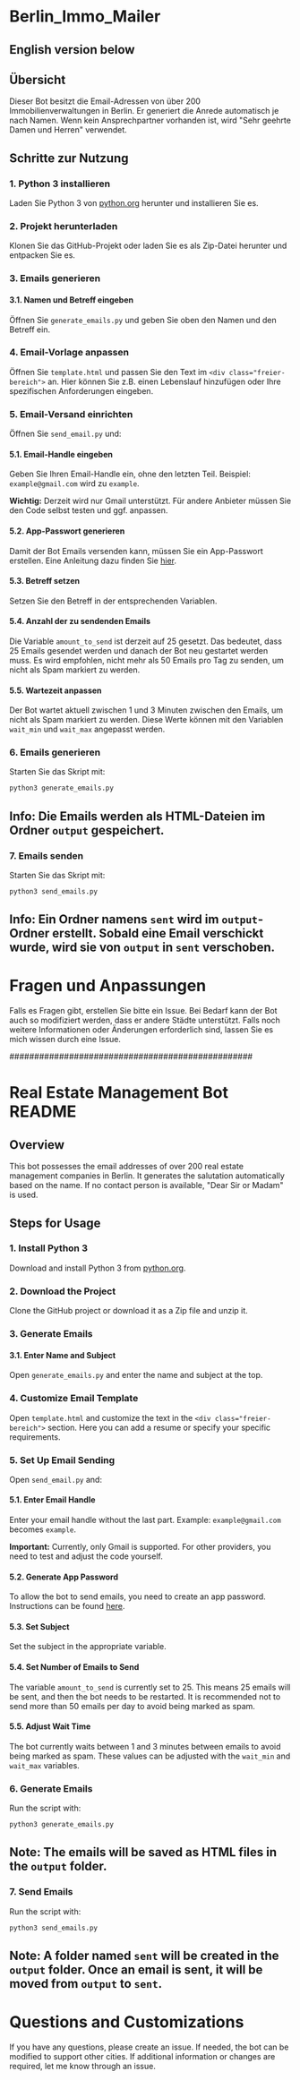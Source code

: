 # Berlin_Immo_Mailer

## **English version below**

## Übersicht

Dieser Bot besitzt die Email-Adressen von über 200 Immobilienverwaltungen in Berlin. Er generiert die Anrede automatisch je nach Namen. Wenn kein Ansprechpartner vorhanden ist, wird "Sehr geehrte Damen und Herren" verwendet.

## Schritte zur Nutzung

### 1. Python 3 installieren

Laden Sie Python 3 von [python.org](https://www.python.org/downloads/) herunter und installieren Sie es.

### 2. Projekt herunterladen

Klonen Sie das GitHub-Projekt oder laden Sie es als Zip-Datei herunter und entpacken Sie es.

### 3. Emails generieren

#### 3.1. Namen und Betreff eingeben

Öffnen Sie `generate_emails.py` und geben Sie oben den Namen und den Betreff ein.

### 4. Email-Vorlage anpassen

Öffnen Sie `template.html` und passen Sie den Text im `<div class="freier-bereich">` an. Hier können Sie z.B. einen Lebenslauf hinzufügen oder Ihre spezifischen Anforderungen eingeben.

### 5. Email-Versand einrichten

Öffnen Sie `send_email.py` und:

#### 5.1. Email-Handle eingeben

Geben Sie Ihren Email-Handle ein, ohne den letzten Teil. Beispiel: `example@gmail.com` wird zu `example`.

**Wichtig:** Derzeit wird nur Gmail unterstützt. Für andere Anbieter müssen Sie den Code selbst testen und ggf. anpassen.

#### 5.2. App-Passwort generieren

Damit der Bot Emails versenden kann, müssen Sie ein App-Passwort erstellen. Eine Anleitung dazu finden Sie [hier](https://knowledge.workspace.google.com/kb/how-to-create-app-passwords-000009237?hl=de).

#### 5.3. Betreff setzen

Setzen Sie den Betreff in der entsprechenden Variablen.

#### 5.4. Anzahl der zu sendenden Emails

Die Variable `amount_to_send` ist derzeit auf 25 gesetzt. Das bedeutet, dass 25 Emails gesendet werden und danach der Bot neu gestartet werden muss. Es wird empfohlen, nicht mehr als 50 Emails pro Tag zu senden, um nicht als Spam markiert zu werden.

#### 5.5. Wartezeit anpassen

Der Bot wartet aktuell zwischen 1 und 3 Minuten zwischen den Emails, um nicht als Spam markiert zu werden. Diese Werte können mit den Variablen `wait_min` und `wait_max` angepasst werden.

### 6. Emails generieren

Starten Sie das Skript mit:

```bash
python3 generate_emails.py
```
## Info: Die Emails werden als HTML-Dateien im Ordner `output` gespeichert.

### 7. Emails senden

Starten Sie das Skript mit:
```bash
python3 send_emails.py
```
## Info: Ein Ordner namens `sent` wird im `output`-Ordner erstellt. Sobald eine Email verschickt wurde, wird sie von `output` in `sent` verschoben.

# Fragen und Anpassungen

Falls es Fragen gibt, erstellen Sie bitte ein Issue. Bei Bedarf kann der Bot auch so modifiziert werden, dass er andere Städte unterstützt.
Falls noch weitere Informationen oder Änderungen erforderlich sind, lassen Sie es mich wissen durch eine Issue.

#################################################

# Real Estate Management Bot README

## Overview

This bot possesses the email addresses of over 200 real estate management companies in Berlin. It generates the salutation automatically based on the name. If no contact person is available, "Dear Sir or Madam" is used.

## Steps for Usage

### 1. Install Python 3

Download and install Python 3 from [python.org](https://www.python.org/downloads/).

### 2. Download the Project

Clone the GitHub project or download it as a Zip file and unzip it.

### 3. Generate Emails

#### 3.1. Enter Name and Subject

Open `generate_emails.py` and enter the name and subject at the top.

### 4. Customize Email Template

Open `template.html` and customize the text in the `<div class="freier-bereich">` section. Here you can add a resume or specify your specific requirements.

### 5. Set Up Email Sending

Open `send_email.py` and:

#### 5.1. Enter Email Handle

Enter your email handle without the last part. Example: `example@gmail.com` becomes `example`.

**Important:** Currently, only Gmail is supported. For other providers, you need to test and adjust the code yourself.

#### 5.2. Generate App Password

To allow the bot to send emails, you need to create an app password. Instructions can be found [here](https://knowledge.workspace.google.com/kb/how-to-create-app-passwords-000009237?hl=en).

#### 5.3. Set Subject

Set the subject in the appropriate variable.

#### 5.4. Set Number of Emails to Send

The variable `amount_to_send` is currently set to 25. This means 25 emails will be sent, and then the bot needs to be restarted. It is recommended not to send more than 50 emails per day to avoid being marked as spam.

#### 5.5. Adjust Wait Time

The bot currently waits between 1 and 3 minutes between emails to avoid being marked as spam. These values can be adjusted with the `wait_min` and `wait_max` variables.

### 6. Generate Emails

Run the script with:

```bash
python3 generate_emails.py
```
## Note: The emails will be saved as HTML files in the `output` folder.

### 7. Send Emails

Run the script with:
```bash
python3 send_emails.py
```
## Note: A folder named `sent` will be created in the `output` folder. Once an email is sent, it will be moved from `output` to `sent`.


# Questions and Customizations

If you have any questions, please create an issue. If needed, the bot can be modified to support other cities.
If additional information or changes are required, let me know through an issue.

